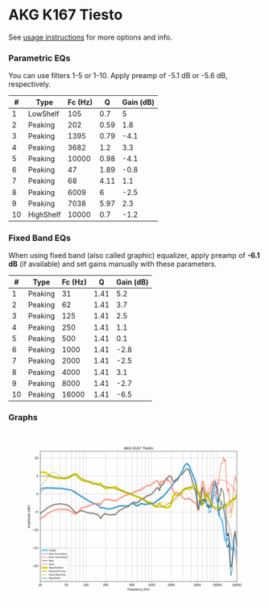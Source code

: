 # AKG K167 Tiesto
See [usage instructions](https://github.com/jaakkopasanen/AutoEq#usage) for more options and info.

### Parametric EQs
You can use filters 1-5 or 1-10. Apply preamp of -5.1 dB or -5.6 dB, respectively.

|   # | Type      |   Fc (Hz) |    Q |   Gain (dB) |
|-----|-----------|-----------|------|-------------|
|   1 | LowShelf  |       105 | 0.7  |         5   |
|   2 | Peaking   |       202 | 0.59 |         1.8 |
|   3 | Peaking   |      1395 | 0.79 |        -4.1 |
|   4 | Peaking   |      3682 | 1.2  |         3.3 |
|   5 | Peaking   |     10000 | 0.98 |        -4.1 |
|   6 | Peaking   |        47 | 1.89 |        -0.8 |
|   7 | Peaking   |        68 | 4.11 |         1.1 |
|   8 | Peaking   |      6009 | 6    |        -2.5 |
|   9 | Peaking   |      7038 | 5.97 |         2.3 |
|  10 | HighShelf |     10000 | 0.7  |        -1.2 |

### Fixed Band EQs
When using fixed band (also called graphic) equalizer, apply preamp of **-6.1 dB** (if available) and set gains manually with these parameters.

|   # | Type    |   Fc (Hz) |    Q |   Gain (dB) |
|-----|---------|-----------|------|-------------|
|   1 | Peaking |        31 | 1.41 |         5.2 |
|   2 | Peaking |        62 | 1.41 |         3.7 |
|   3 | Peaking |       125 | 1.41 |         2.5 |
|   4 | Peaking |       250 | 1.41 |         1.1 |
|   5 | Peaking |       500 | 1.41 |         0.1 |
|   6 | Peaking |      1000 | 1.41 |        -2.8 |
|   7 | Peaking |      2000 | 1.41 |        -2.5 |
|   8 | Peaking |      4000 | 1.41 |         3.1 |
|   9 | Peaking |      8000 | 1.41 |        -2.7 |
|  10 | Peaking |     16000 | 1.41 |        -6.5 |

### Graphs
![](./AKG%20K167%20Tiesto.png)
